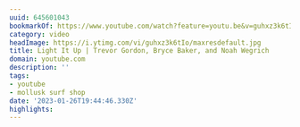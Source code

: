 ```yaml
---
uuid: 645601043
bookmarkOf: https://www.youtube.com/watch?feature=youtu.be&v=guhxz3k6tIo&app=desktop
category: video
headImage: https://i.ytimg.com/vi/guhxz3k6tIo/maxresdefault.jpg
title: Light It Up | Trevor Gordon, Bryce Baker, and Noah Wegrich
domain: youtube.com
description: ''
tags:
- youtube
- mollusk surf shop
date: '2023-01-26T19:44:46.330Z'
highlights:
---
```



